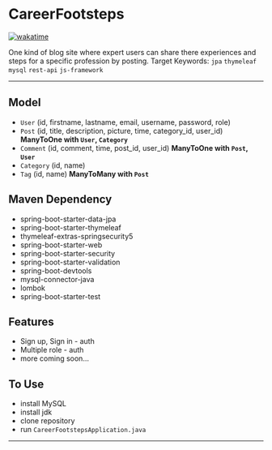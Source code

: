 # CareerFootsteps
[![wakatime](https://wakatime.com/badge/user/9db7e6b3-4687-44a1-b37b-f11ae4e037d7/project/74eaf0bd-742a-4f29-89a3-368f5bf93ac5.svg)](https://wakatime.com/@HRahman1777/projects/zfrpvelvne?start=2022-03-03&end=2022-03-17)

One kind of blog site where expert users can share there experiences and steps for a specific profession by posting.
Target Keywords: `jpa` `thymeleaf` `mysql` `rest-api` `js-framework`
<hr>

## Model

  * `User` (id, firstname, lastname, email, username, password, role)
  * `Post` (id, title, description, picture, time, category_id, user_id) <b> ManyToOne with `User`, `Category` </b>
  * `Comment` (id, comment, time, post_id, user_id) <b> ManyToOne with `Post`, `User` </b>
  * `Category` (id, name)
  * `Tag` (id, name) <b> ManyToMany with `Post` </b>
  
## Maven Dependency

  * spring-boot-starter-data-jpa
  * spring-boot-starter-thymeleaf
  * thymeleaf-extras-springsecurity5
  * spring-boot-starter-web
  * spring-boot-starter-security
  * spring-boot-starter-validation
  * spring-boot-devtools
  * mysql-connector-java
  * lombok
  * spring-boot-starter-test

## Features

  * Sign up, Sign in - auth
  * Multiple role - auth
  * more coming soon... 


## To Use
  
  * install MySQL
  * install jdk
  * clone repository
  * run `CareerFootstepsApplication.java`

------------------------------------------------- 
 
  

